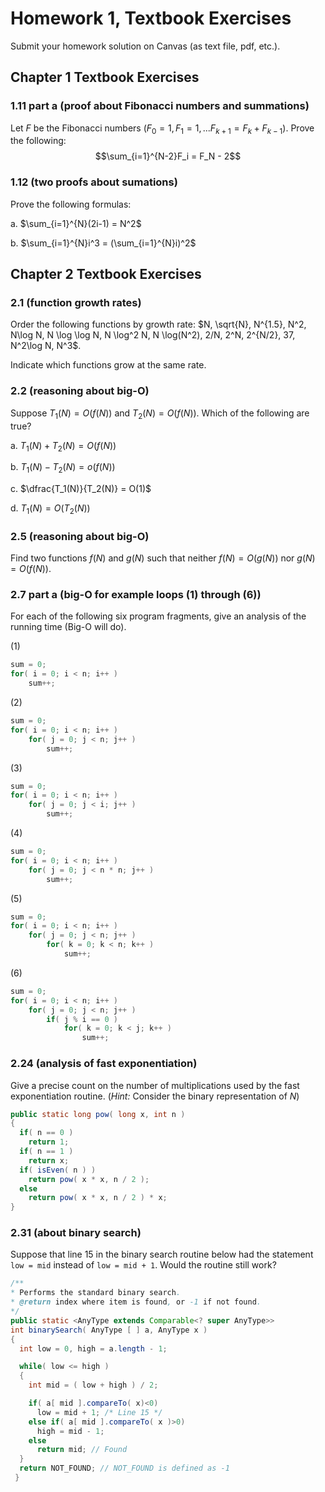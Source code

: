 # Homework 1, Textbook Exercises

Submit your homework solution on Canvas (as text file, pdf, etc.).

## Chapter 1 Textbook Exercises

### 1.11 part a (proof about Fibonacci numbers and summations)
Let $F$ be the Fibonacci numbers ($F_0 = 1, F_1 = 1, ... F_{k+1} = F_k + F_{k-1}$). Prove the following:
$$\sum_{i=1}^{N-2}F_i = F_N - 2$$

### 1.12 (two proofs about sumations)
Prove the following formulas:

a. $\sum_{i=1}^{N}(2i-1) = N^2$

b. $\sum_{i=1}^{N}i^3 = (\sum_{i=1}^{N}i)^2$
 

## Chapter 2 Textbook Exercises

### 2.1 (function growth rates)

Order the following functions by growth rate:
$N, \sqrt{N}, N^{1.5}, N^2, N\log N, N \log \log N, N \log^2 N, N \log(N^2), 2/N, 2^N, 2^{N/2}, 37, N^2\log N, N^3$.

Indicate which functions grow at the same rate.


### 2.2 (reasoning about big-O)

Suppose $T_1(N) = O(f(N))$ and $T_2(N) = O(f(N))$. Which of the following are true?

a. $T_1(N) + T_2(N) = O(f(N))$  

b. $T_1(N) - T_2(N) = o(f(N))$  

c. $\dfrac{T_1(N)}{T_2(N)} = O(1)$  

d. $T_1(N) = O(T_2(N))$


### 2.5 (reasoning about big-O)

Find two functions $f(N)$ and $g(N)$ such that neither $f(N) = O(g(N))$ nor $g(N) = O(f(N))$.


### 2.7 part a (big-O for example loops (1) through (6))
For each of the following six program fragments, give an analysis of the running time (Big-O will do).  

(1)
```java
sum = 0;
for( i = 0; i < n; i++ )
    sum++;
````

(2)

```java
sum = 0;
for( i = 0; i < n; i++ )
    for( j = 0; j < n; j++ )
        sum++;
```

(3)

```java
sum = 0;
for( i = 0; i < n; i++ )
    for( j = 0; j < i; j++ )
        sum++;
```

(4)

```java
sum = 0;
for( i = 0; i < n; i++ )
    for( j = 0; j < n * n; j++ )
        sum++;
```

(5)

```java
sum = 0;
for( i = 0; i < n; i++ )
    for( j = 0; j < n; j++ )
        for( k = 0; k < n; k++ )
            sum++;
```

(6)

```java
sum = 0;
for( i = 0; i < n; i++ )
    for( j = 0; j < n; j++ )
        if( j % i == 0 )
            for( k = 0; k < j; k++ )
                sum++;
```


### 2.24 (analysis of fast exponentiation)

Give a precise count on the number of multiplications used by the fast exponentiation routine. (*Hint:* Consider the binary representation of $N$)

```java
public static long pow( long x, int n )
{
  if( n == 0 )
    return 1;
  if( n == 1 )
    return x;
  if( isEven( n ) )
    return pow( x * x, n / 2 );
  else
    return pow( x * x, n / 2 ) * x;
}
```

### 2.31 (about binary search)

Suppose that line 15 in the binary search routine below had the statement `low = mid` instead of `low = mid + 1`. Would the routine still work?

```java
/**
* Performs the standard binary search.
* @return index where item is found, or -1 if not found.
*/
public static <AnyType extends Comparable<? super AnyType>>
int binarySearch( AnyType [ ] a, AnyType x )
{
  int low = 0, high = a.length - 1;

  while( low <= high )
  {
    int mid = ( low + high ) / 2;

    if( a[ mid ].compareTo( x)<0)
      low = mid + 1; /* Line 15 */
    else if( a[ mid ].compareTo( x )>0)
      high = mid - 1;
    else
      return mid; // Found
  }
  return NOT_FOUND; // NOT_FOUND is defined as -1
 }
```
